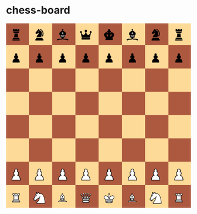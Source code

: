 <h1>chess-board</h1>
<img src="https://github.com/8505barotmaithili/chess-board/blob/main/chess%20board/Screenshot%20.png">
